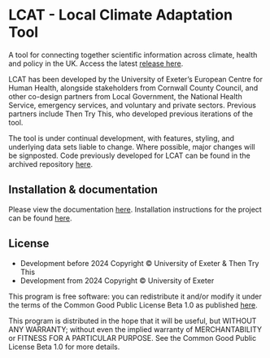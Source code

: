 # LCAT - Local Climate Adaptation Tool

A tool for connecting together scientific information across climate,
health and policy in the UK. Access the latest [release here](https://lcat.uk/).

LCAT has been developed by the University of Exeter’s European Centre for Human Health, alongside stakeholders from Cornwall County Council, and other co-design partners from Local Government, the National Health Service, emergency services, and voluntary and private sectors. Previous partners include Then Try This, who developed previous iterations of the tool.

The tool is under continual development, with features, styling, and underlying data sets liable to change. Where possible, major changes will be signposted. Code previously developed for LCAT can be found in the archived repository [here](https://github.com/UniExeterRSE/LCAT-archived).

## Installation & documentation

Please view the documentation [here](https://github.com/Uni-of-Exeter/research.LCAT.public/docs/). Installation instructions for the project can be found [here](https://github.com/Uni-of-Exeter/research.LCAT.public/docs/1-install.md/).

## License

* Development before 2024 Copyright © University of Exeter & Then Try This
* Development from 2024 Copyright © University of Exeter

This program is free software: you can redistribute it and/or modify
it under the terms of the Common Good Public License Beta 1.0 as
published [here](http://www.cgpl.org).

This program is distributed in the hope that it will be useful,
but WITHOUT ANY WARRANTY; without even the implied warranty of
MERCHANTABILITY or FITNESS FOR A PARTICULAR PURPOSE. See the
Common Good Public License Beta 1.0 for more details.
